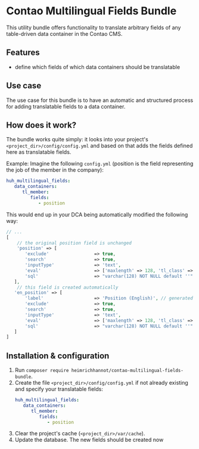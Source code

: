 # Contao Multilingual Fields Bundle

This utility bundle offers functionality to translate arbitrary fields of any table-driven data container in the Contao CMS.

## Features

- define which fields of which data containers should be translatable

## Use case

The use case for this bundle is to have an automatic and structured process for adding translatable fields to a data container.

## How does it work?

The bundle works quite simply: it looks into your project's `<project_dir>/config/config.yml` and based on that adds
the fields defined here as translatable fields.

Example: Imagine the following `config.yml` (position is the field representing the job of the member in the company):

```yaml
huh_multilingual_fields:
   data_containers:
      tl_member:
         fields:
            - position
```

This would end up in your DCA being automatically modified the following way:

```php
// ...
[
    // the original position field is unchanged
    'position' => [
       'exclude'                 => true,
       'search'                  => true,
       'inputType'               => 'text',
       'eval'                    => ['maxlength' => 128, 'tl_class' => 'w50', 'mandatory' => true],
       'sql'                     => "varchar(128) NOT NULL default ''"
   ],
    // this field is created automatically
   'en_position' => [
       'label'                   => 'Position (English)', // generated automatically out of the label of the "position" field
       'exclude'                 => true,
       'search'                  => true,
       'inputType'               => 'text',
       'eval'                    => ['maxlength' => 128, 'tl_class' => 'w50', 'mandatory' => true],
       'sql'                     => "varchar(128) NOT NULL default ''"
   ]
]
```

## Installation & configuration

1. Run `composer require heimrichhannot/contao-multilingual-fields-bundle`.
1. Create the file `<project_dir>/config/config.yml` if not already existing and specify your translatable fields:
   ```yaml
   huh_multilingual_fields:
      data_containers:
         tl_member:
            fields:
               - position
   ```
1. Clear the project's cache (`<project_dir>/var/cache`).
1. Update the database. The new fields should be created now
